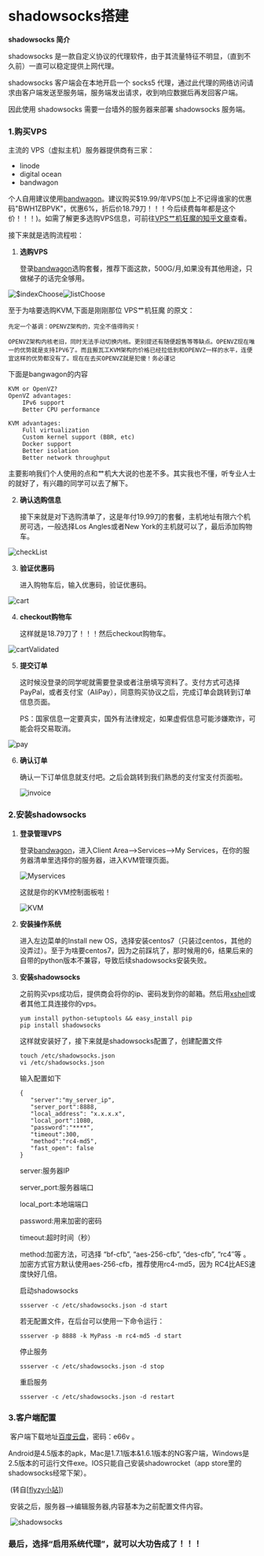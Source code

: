 # shadowsocks搭建

**shadowsocks 简介**

shadowsocks 是一款自定义协议的代理软件，由于其流量特征不明显，（直到不久前）一直可以稳定提供上网代理。

shadowsocks 客户端会在本地开启一个 socks5 代理，通过此代理的网络访问请求由客户端发送至服务端，服务端发出请求，收到响应数据后再发回客户端。

因此使用 shadowsocks 需要一台墙外的服务器来部署 shadowsocks 服务端。



### 1.购买VPS

主流的 VPS（虚拟主机）服务器提供商有三家：

- linode
- digital ocean
- bandwagon

个人自用建议使用[bandwagon](https://bwh1.net/ "bandwagon")。建议购买$19.99/年VPS(加上不记得谁家的优惠码"BWH1ZBPVK"，优惠6%，折后价18.79刀！！！今后续费每年都是这个价！！！)。如需了解更多选购VPS信息，可前往[VPS艹机狂魔的知乎文章](https://zhuanlan.zhihu.com/p/32811900)查看。

接下来就是选购流程啦：

1. **选购VPS**

   登录[bandwagon](https://bwh1.net/ "bandwagon")选购套餐，推荐下面这款，500G/月,如果没有其他用途，只做梯子的话完全够用。

![$indexChoose](https://dfs.ubtob.com/group1/M00/88/9B/CgpkyFr70k2ASW6BAABpNuZ70Uc165.png)![listChoose](https://dfs.ubtob.com/group1/M00/88/9B/CgpkyFr71RmAVz6eAADxJWczqIo936.png)

至于为啥要选购KVM,下面是刚刚那位 VPS艹机狂魔 的原文：

```
先定一个基调：OPENVZ架构的，完全不值得购买！

OPENVZ架构内核老旧，同时无法手动切换内核。更别提还有随便超售等等缺点。OPENVZ现在唯一的优势就是支持IPV6了。而且搬瓦工KVM架构的价格已经拉低到和OPENVZ一样的水平，连便宜这样的优势都没有了。现在在去买OPENVZ就是犯傻！务必谨记
```

下面是bangwagon的内容

```
KVM or OpenVZ?
OpenVZ advantages:
	IPv6 support
	Better CPU performance

KVM advantages:
	Full virtualization
	Custom kernel support (BBR, etc)
	Docker support
	Better isolation
	Better network throughput
```

主要影响我们个人使用的点和艹机大大说的也差不多。其实我也不懂，听专业人士的就好了，有兴趣的同学可以去了解下。

2. **确认选购信息**

   接下来就是对下选购清单了，这是年付19.99刀的套餐，主机地址有限六个机房可选，一般选择Los Angles或者New York的主机就可以了，最后添加购物车。

![checkList](https://dfs.ubtob.com/group1/M00/88/9B/CgpkyFr71z-AMNnnAADisgHVDMI574.png)

3. **验证优惠码**

   进入购物车后，输入优惠码，验证优惠码。

![cart](https://dfs.ubtob.com/group1/M00/88/9B/CgpkyFr72HaABEzdAACNUSmbcWg621.png)

4. **checkout购物车**

   这样就是18.79刀了！！！然后checkout购物车。

![cartValidated](https://dfs.ubtob.com/group1/M00/88/9B/CgpkyFr72WuAFDqeAACc8QcBW9s937.png)

5. **提交订单**

   这时候没登录的同学呢就需要登录或者注册填写资料了。支付方式可选择PayPal，或者支付宝（AliPay），同意购买协议之后，完成订单会跳转到订单信息页面。

   PS：国家信息一定要真实，国外有法律规定，如果虚假信息可能涉嫌欺诈，可能会将交易取消。

![pay](https://dfs.ubtob.com/group1/M00/88/9B/CgpkyFr72iuAJaiDAACxK-bJozs267.png)

6. **确认订单**

   确认一下订单信息就支付吧。之后会跳转到我们熟悉的支付宝支付页面啦。

   ![invoice](https://dfs.ubtob.com/group1/M00/88/9B/CgpkyFr721KAAtWCAACtiotYgDU823.png)

   

### 2.安装shadowsocks

1. **登录管理VPS**

   登录[bandwagon](https://bwh1.net/ "bandwagon")，进入Client Area——>Services——>My Services，在你的服务器清单里选择你的服务器，进入KVM管理页面。

   ![Myservices](https://dfs.ubtob.com/group1/M00/88/9B/CgpkyFr73jyAMl3WAAC9OOGmnGU283.png)

   这就是你的KVM控制面板啦！

   ![KVM](https://dfs.ubtob.com/group1/M00/88/9B/CgpkyFr77kGAHu1lAAES3vg57nc346.png)

2. **安装操作系统**

   进入左边菜单的Install new OS，选择安装centos7（只装过centos，其他的没弄过）。至于为啥要centos7，因为之前踩坑了，那时候用的6，结果后来的自带的python版本不兼容，导致后续shadowsocks安装失败。

3. **安装shadowsocks**

   之前购买vps成功后，提供商会将你的ip、密码发到你的邮箱。然后用[xshell](http://www.netsarang.com/download/down_form.html?code=622)或者其他工具连接你的vps。

   ```
   yum install python-setuptools && easy_install pip
   pip install shadowsocks 
   ```

   这样就安装好了，接下来就是shadowsocks配置了，创建配置文件

   ```
   touch /etc/shadowsocks.json
   vi /etc/shadowsocks.json 
   ```

   输入配置如下

   ```
   { 
      "server":"my_server_ip", 
      "server_port":8888, 
      "local_address": "x.x.x.x",
      "local_port":1080, 
      "password":"****",
      "timeout":300, 
      "method":"rc4-md5", 
      "fast_open": false 
   } 
   ```

   server:服务器IP

   server_port:服务器端口

   local_port:本地端端口

   password:用来加密的密码

   timeout:超时时间（秒）

   method:加密方法，可选择 “bf-cfb”, “aes-256-cfb”, “des-cfb”, “rc4″等 。加密方式官方默认使用aes-256-cfb，推荐使用rc4-md5，因为 RC4比AES速度快好几倍。 

   

   启动shadowsocks

   ``````
   ssserver -c /etc/shadowsocks.json -d start
   ``````

   若无配置文件，在后台可以使用一下命令运行：

   ```
   ssserver -p 8888 -k MyPass -m rc4-md5 -d start
   ```

   停止服务

   ```
   ssserver -c /etc/shadowsocks.json -d stop
   ```

   重启服务

   ```
   ssserver -c /etc/shadowsocks.json -d restart
   ```

   

### 3.客户端配置

​	客户端下载地址[百度云盘](https://www.flyzy2005.com/go/go.php?url=https://pan.baidu.com/s/1GgzKSzEmqctQ5MUvQ4RR1g)，密码：e66v 。

​	Android是4.5版本的apk，Mac是1.7.1版本&1.6.1版本的NG客户端，Windows是2.5版本的可运行文件exe。IOS只能自己安装shadowrocket（app store里的shadowsocks经常下架）。

​	(转自[[flyzy小站](https://www.flyzy2005.com/fan-qiang/shadowsocks/ss-clients-baidu-cloud-download/)])

​	安装之后，服务器——>编辑服务器,内容基本为之前配置文件内容。

​	![shadowsocks](https://dfs.ubtob.com/group1/M00/88/9B/CgpkyFr750OAG8O0AABX4BBJqrs958.png)



### 最后，选择“启用系统代理”，就可以大功告成了！！！